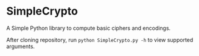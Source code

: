 # SimpleCrypto
A Simple Python library to compute basic ciphers and encodings.

After cloning repository, run ```python SimpleCrypto.py -h``` to view supported arguments.
